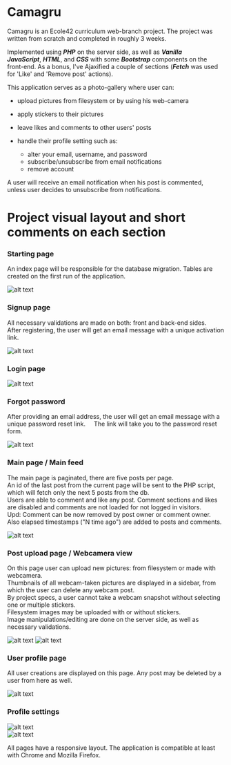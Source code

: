 # Camagru

Camagru is an Ecole42 curriculum web-branch project. The project was written from scratch and completed in roughly 3 weeks.  
  
Implemented using ***PHP*** on the server side, as well as ***Vanilla JavaScript***, ***HTML***, and ***CSS*** with some ***Bootstrap*** components on the front-end. As a bonus, I've Ajaxified a couple of sections (***Fetch*** was used for 'Like' and 'Remove post' actions).  
  
This application serves as a photo-gallery where user can:  
* upload pictures from filesystem or by using his web-camera
* apply stickers to their pictures
* leave likes and comments to other  users' posts
* handle their profile setting such as:

    * alter your email, username, and password
    * subscribe/unsubscribe from email notifications
    * remove account  
      
A user will receive an email notification when his post is commented, unless user decides to unsubscribe from notifications.  
  
# Project visual layout and short comments on each section  
  
### Starting page ###  
 An index page will be responsible for the database migration. Tables are created on the first run of the application.  
   
![alt text](https://github.com/fglsn/camagru/blob/main/screenshots/1-1.png?raw=true)  
  
### Signup page ###  
  All necessary validations are made on both: front and back-end sides.  
  After registering, the user will get an email message with a unique activation link.  
    
![alt text](https://github.com/fglsn/camagru/blob/main/screenshots/2.png?raw=true)  
  
### Login page ###  
  
![alt text](https://github.com/fglsn/camagru/blob/main/screenshots/3.png?raw=true)  
  
### Forgot password ###   
  After providing an email address, the user will get an email message with a unique password reset link.  
  The link will take you to the password reset form.  
  
![alt text](https://github.com/fglsn/camagru/blob/main/screenshots/4.png?raw=true)  
  
### Main page / Main feed ###
 The main page is paginated, there are five posts per page.  
 An id of the last post from the current page will be sent to the PHP script, which will fetch only the next 5 posts from the db.  
 Users are able to comment and like any post. Comment sections and likes are disabled and comments are not loaded for not logged in visitors.  
 Upd: Comment can be now removed by post owner or comment owner. Also elapsed timestamps ("N time ago") are added to posts and comments.
   
![alt text](https://github.com/fglsn/camagru/blob/main/screenshots/8.png?raw=true)  
  
### Post upload page / Webcamera view ###  
On this page user can upload new pictures: from filesystem or made with webcamera.  
Thumbnails of all webcam-taken pictures are displayed in a sidebar, from which the user can delete any webcam post.  
By project specs, a user cannot take a webcam snapshot without selecting one or multiple stickers.  
Filesystem images may be uploaded with or without stickers.  
Image manipulations/editing are done on the server side, as well as necessary validations.  
    
![alt text](https://github.com/fglsn/camagru/blob/main/screenshots/7.png?raw=true) ![alt text](https://github.com/fglsn/camagru/blob/main/screenshots/6.png?raw=true) 
    
### User profile page ###  
  All user creations are displayed on this page. Any post may be deleted by a user from here as well.  
  
![alt text](https://github.com/fglsn/camagru/blob/main/screenshots/9.png?raw=true)  
  
### Profile settings ###  
  
![alt text](https://github.com/fglsn/camagru/blob/main/screenshots/11.png?raw=true)  
![alt text](https://github.com/fglsn/camagru/blob/main/screenshots/12.png?raw=true)  
  
All pages have a responsive layout. The application is compatible at least with Chrome and Mozilla Firefox.  

